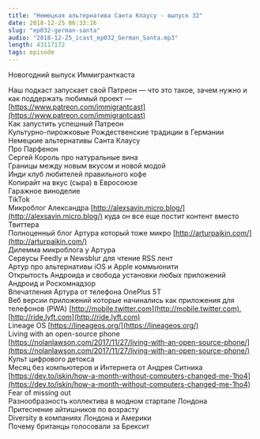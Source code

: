 ```yaml
---
title: "Немецкая альтернатива Санта Клаусу - выпуск 32"
date: 2018-12-25 06:33:16
slug: "ep032-german-santa"
audio: "2018-12-25_icast_ep032_German_Santa.mp3"
length: 43117172
tags: episode
---
```

Новогодний выпуск Иммигранткаста  
  
Наш подкаст запускает свой Патреон — что это такое, зачем нужно и как поддержать любимый проект — [https://www.patreon.com/immigrantcast](https://www.patreon.com/immigrantcast)  
Как запустить успешный Патреон  
Культурно-пирожковые Рождественские традиции в Германии  
Немецкие альтернативы Санта Клаусу  
Про Парфенон  
Сергей Король про натуральные вина  
Границы между новым вкусом и новой модой  
Инди клуб любителей правильного кофе  
Копирайт на вкус (сыра) в Евросоюзе  
Гаражное виноделие  
TikTok  
Микроблог Александра [http://alexsavin.micro.blog/](http://alexsavin.micro.blog/) куда он все еще постит контент вместо Твиттера  
Полноценный блог Артура который тоже микро [http://arturpaikin.com/](http://arturpaikin.com/)  
Дилемма микроблога у Артура  
Сервусы Feedly и Newsblur для чтение RSS лент  
Артур про альтернативы iOS и Apple коммьюнити  
Открытость Андроида и свобода установки любых приложений  
Андроид и Роскомнадзор  
Впечатления Артура от телефона OnePlus 5T  
Веб версии приложений которые начинались как приложения для телефонов (PWA) [http://mobile.twitter.com](http://mobile.twitter.com), [http://ride.lyft.com](http://ride.lyft.com)  
Lineage OS [https://lineageos.org/](https://lineageos.org/)  
Living with an open-source phone [https://nolanlawson.com/2017/11/27/living-with-an-open-source-phone/](https://nolanlawson.com/2017/11/27/living-with-an-open-source-phone/)  
Культ цифрового детокса  
Месяц без компьютеров и Интернета от Андрея Ситника [https://dev.to/iskin/how-a-month-without-computers-changed-me-1ho4](https://dev.to/iskin/how-a-month-without-computers-changed-me-1ho4)  
Fear of missing out  
Разнообразность коллектива в модном стартапе Лондона  
Притеснение айтишников по возрасту  
Diversity в компаниях Лондона и Америки  
Почему британцы голосовали за Брексит
